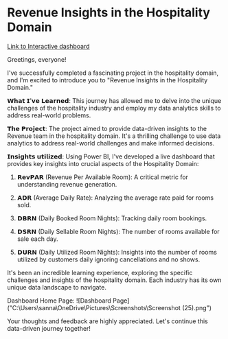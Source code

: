 # Revenue Insights in the Hospitality Domain

[Link to Interactive dashboard](https://app.powerbi.com/view?r=eyJrIjoiMzYyZTJmZDYtMGEzOC00ZDA3LThiZWYtMWQ2ZjlmMmE0MDRiIiwidCI6ImM2ZTU0OWIzLTVmNDUtNDAzMi1hYWU5LWQ0MjQ0ZGM1YjJjNCJ9)


Greetings, everyone!

I've successfully completed a fascinating project in the hospitality domain, and I'm excited to introduce you to "Revenue Insights in the Hospitality Domain."

𝗪𝗵𝗮𝘁 𝗜'𝘃𝗲 𝗟𝗲𝗮𝗿𝗻𝗲𝗱: This journey has allowed me to delve into the unique challenges of the hospitality industry and employ my data analytics skills to address real-world problems.

𝗧𝗵𝗲 𝗣𝗿𝗼𝗷𝗲𝗰𝘁: The project aimed to provide data-driven insights to the Revenue team in the hospitality domain. It's a thrilling challenge to use data analytics to address real-world challenges and make informed decisions.


𝗜𝗻𝘀𝗶𝗴𝗵𝘁𝘀 𝘂𝘁𝗶𝗹𝗶𝘇𝗲𝗱: Using Power BI, I've developed a live dashboard that provides key insights into crucial aspects of the Hospitality Domain:

1. 𝗥𝗲𝘃𝗣𝗔𝗥 (Revenue Per Available Room): A critical metric for understanding revenue generation.

2. 𝗔𝗗𝗥 (Average Daily Rate): Analyzing the average rate paid for rooms sold.

3. 𝗗𝗕𝗥𝗡 (Daily Booked Room Nights): Tracking daily room bookings.

4. 𝗗𝗦𝗥𝗡 (Daily Sellable Room Nights): The number of rooms available for sale each day.

5. 𝗗𝗨𝗥𝗡 (Daily Utilized Room Nights): Insights into the number of rooms utilized by customers daily ignoring cancellations and no shows.


It's been an incredible learning experience, exploring the specific challenges and insights of the hospitality domain. Each industry has its own unique data landscape to navigate.


Dashboard Home Page:
![Dashboard Page]("C:\Users\sanna\OneDrive\Pictures\Screenshots\Screenshot (25).png")


Your thoughts and feedback are highly appreciated. Let's continue this data-driven journey together!

